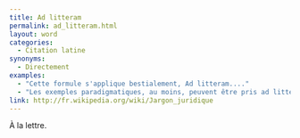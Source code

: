 ```yaml
---
title: Ad litteram
permalink: ad_litteram.html
layout: word
categories:
  - Citation latine
synonyms:
  - Directement
examples:
  - "Cette formule s'applique bestialement, Ad litteram...."
  - "Les exemples paradigmatiques, au moins, peuvent être pris ad litteram !"
link: http://fr.wikipedia.org/wiki/Jargon_juridique
---
```


À la lettre.

